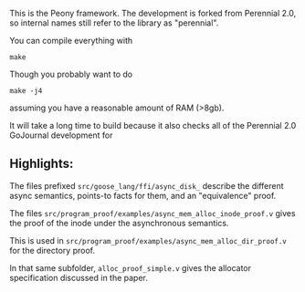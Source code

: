 This is the Peony framework. The development is forked from Perennial 2.0, so
internal names still refer to the library as "perennial".

You can compile everything with

`make`

Though you probably want to do 

`make -j4` 

assuming you have a reasonable amount of RAM (>8gb).

It will take a long time to build because it also checks all of the Perennial 2.0 GoJournal
development for 

## Highlights:

The files prefixed `src/goose_lang/ffi/async_disk_` describe the different
async semantics, points-to facts for them, and an "equivalence" proof.

The files `src/program_proof/examples/async_mem_alloc_inode_proof.v` gives the
proof of the inode under the asynchronous semantics.

This is used in `src/program_proof/examples/async_mem_alloc_dir_proof.v` for
the directory proof.

In that same subfolder, `alloc_proof_simple.v` gives the allocator
specification discussed in the paper.
